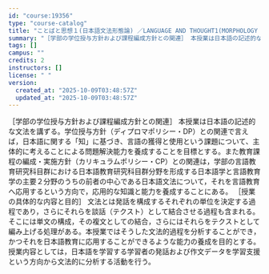 ```yaml
---
id: "course:19356"
type: "course-catalog"
title: "ことばと思想１(日本語文法形態論) ／LANGUAGE AND THOUGHT1(MORPHOLOGY OF JAPANESE GRAMMAR)"
summary: "［学部の学位授与方針および課程編成方針との関連］ 本授業は日本語の記述的な文法を講ずる。学位授与方針（ディプロマポリシー・DP）との関連で言えば，日本語に関する「知」に基づき、言語の獲得と使用という課題について、主体的に考えることによる問題…"
tags: []
campus: ""
credits: 2
instructors: []
license: " "
version:
  created_at: "2025-10-09T03:48:57Z"
  updated_at: "2025-10-09T03:48:57Z"
---
```


［学部の学位授与方針および課程編成方針との関連］ 本授業は日本語の記述的な文法を講ずる。学位授与方針（ディプロマポリシー・DP）との関連で言えば，日本語に関する「知」に基づき、言語の獲得と使用という課題について、主体的に考えることによる問題解決能力を養成することを目標とする。また教育課程の編成・実施方針（カリキュラムポリシー・CP）との関連は，学部の言語教育研究科目群における日本語教育研究科目群分野を形成する日本語学と言語教育学の主要２分野のうちの前者の中心である日本語文法について，それを言語教育へ応用するという方向で，応用的な知識と能力を養成することにある。 ［授業の具体的な内容と目的］ 文法とは発話を構成するそれぞれの単位を決定する過程であり，さらにそれらを談話（テクスト）として結合させる過程も含まれる。そこには単文の構成，その複文としての結合，さらにはそれらをテクストとして編み上げる処理がある。本授業ではそうした文法的過程を分析することができ，かつそれを日本語教育に応用することができるような能力の養成を目的とする。授業内容としては，日本語を学習する学習者の発話および作文データを学習支援という方向から文法的に分析する活動を行う。
